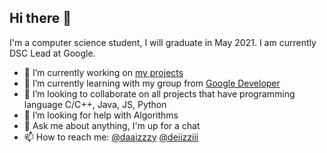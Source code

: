 ## Hi there 👋

I'm a computer science student, I will graduate in May 2021. I am currently DSC Lead at Google.

- 🔭 I’m currently working on [my projects](https://github.com/Okidoki0110)
- 🌱 I’m currently learning with my group from [Google Developer](https://developers.google.com/community/dsc)
- 👯 I’m looking to collaborate on all projects that have programming language C/C++, Java, JS, Python
- 🤔 I’m looking for help with Algorithms
- 💬 Ask me about anything, I'm up for a chat
- 📫 How to reach me: [@daaizzzy](https://twitter.com/daaizzzy) [@deiizziii](https://www.facebook.com/deiizziii)
